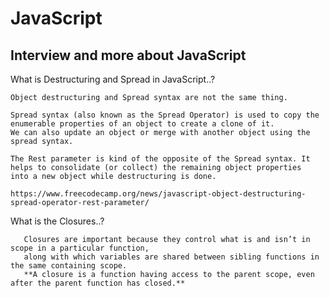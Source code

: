 # JavaScript
Interview and more about JavaScript
--------------------------------------------------------------------------------------

What is Destructuring and Spread in JavaScript..?
    
    Object destructuring and Spread syntax are not the same thing.

    Spread syntax (also known as the Spread Operator) is used to copy the enumerable properties of an object to create a clone of it.
    We can also update an object or merge with another object using the spread syntax.

    The Rest parameter is kind of the opposite of the Spread syntax. It helps to consolidate (or collect) the remaining object properties
    into a new object while destructuring is done.
    
    https://www.freecodecamp.org/news/javascript-object-destructuring-spread-operator-rest-parameter/
    
What is the Closures..?
    
       Closures are important because they control what is and isn’t in scope in a particular function, 
       along with which variables are shared between sibling functions in the same containing scope. 
       **A closure is a function having access to the parent scope, even after the parent function has closed.**


    
 
